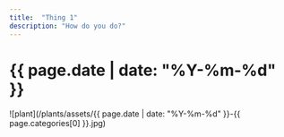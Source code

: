 ```yaml
---
title:  "Thing 1"
description: "How do you do?"
---
```


# {{ page.date | date: "%Y-%m-%d" }}

![plant](/plants/assets/{{ page.date | date: "%Y-%m-%d" }}-{{ page.categories[0] }}.jpg)
